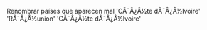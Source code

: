 Renombrar países que aparecen mal
'CÃ¯Â¿Â½te dÃ¯Â¿Â½Ivoire'
'RÃ¯Â¿Â½union'
'CÃ¯Â¿Â½te dÃ¯Â¿Â½Ivoire'
